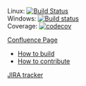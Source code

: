 Linux: [![Build Status](https://travis-ci.org/PrzemyslawDraszkiewicz/CANdevStudio.svg?branch=master)](https://travis-ci.org/PrzemyslawDraszkiewicz/CANdevStudio.svg?branch=master) <br />
Windows: [![Build status](https://ci.appveyor.com/api/projects/status/q0cudbyujn2awp9c?svg=true)](https://ci.appveyor.com/project/PrzemyslawDraszkiewicz/candevstudio)
 <br />
Coverage: [![codecov](https://codecov.io/gh/PrzemyslawDraszkiewicz/CANdevStudio/branch/master/graph/badge.svg)](https://codecov.io/gh/PrzemyslawDraszkiewicz/CANdevStudio)

[Confluence Page](https://at.projects.genivi.org/wiki/display/PROJ/CANdevStudio)<br />
* [How to build](https://at.projects.genivi.org/wiki/display/PROJ/Build+instructions)
* [How to contribute](https://at.projects.genivi.org/wiki/display/PROJ/How+to+contribute) 

[JIRA tracker](https://at.projects.genivi.org/jira/projects/CDS)
